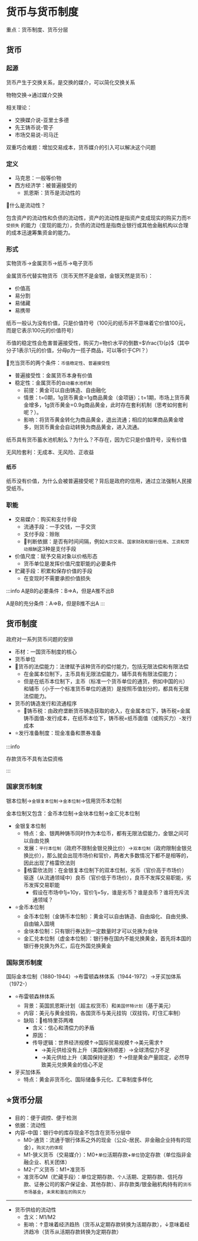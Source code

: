 # 货币与货币制度

重点：货币制度、货币分层

## 货币

### 起源

货币产生于交换关系，是交换的媒介，可以简化交换关系

物物交换->通过媒介交换

相关理论：

- 交换媒介说-亚里士多德
- 先王铸币说-管子
- 市场交易说-司马迁

双重巧合难题：增加交易成本，货币媒介的引入可以解决这个问题

### 定义

- 马克思：一般等价物
- 西方经济学：被普遍接受的
  - 凯恩斯：货币是流动性的

🌟什么是流动性？

包含资产的流动性和负债的流动性，资产的流动性是指资产变成现实的购买力而`不受损失`
的能力（变现的能力），负债的流动性是指商业银行或其他金融机构以合理的成本迅速筹集资金的能力。

### 形式

实物货币->金属货币->纸币->电子货币

金属货币代替实物货币（货币天然不是金银，金银天然是货币）：

- 价值高
- 易分割
- 易储藏
- 易携带

纸币一般认为没有价值，只是价值符号（100元的纸币并不意味着它价值100元，而是它表示100元的价值符号）

币值的稳定性会危害普遍接受性，购买力=物价水平的倒数=$\frac{1}{p}$（其中分子1表示1元的价值，分母p为一揽子商品，可以等价于CPI？）

🌟充当货币的两个条件：`币值稳定性`、`普遍接受性`

- 普遍接受性：金属货币本身有价值
- 稳定性：金属货币的`自动蓄水池机制`
  - 前提：黄金可以自由铸造、自由融化
  - 情景：t=0期，1g货币黄金=1g商品黄金（金项链）；t=1期，市场上货币黄金增多，1g货币黄金=0.9g商品黄金，此时存在套利机制（思考如何套利呢？）。
  - 影响：将货币黄金转化为商品黄金，退出流通；相应的如果商品黄金增多，则货币黄金会自动转换为商品黄金，进入流通。

纸币具有货币蓄水池机制么？为什么？不存在，因为它只是价值符号，没有价值

无风险套利：无成本、无风险、正收益

#### 纸币

纸币没有价值，为什么会被普遍接受呢？背后是政府的信用，通过立法强制人民接受纸币。

### 职能

- 交易媒介：购买和支付手段
  - 流通手段：一手交钱，一手交货
  - 支付手段：赊账
  - 🌟判断依据：是否有时间间隔，例如`大宗交易`、`国家财政和银行信用`、`工资和劳动报酬`这3种是支付手段
- 价值尺度：赋予交易对象以价格形态
  - 货币单位是发挥价值尺度职能的必要条件
- 贮藏手段：积累和保存价值的手段
  - 在变现时不需要承担价值损失

:::info
A是B的必要条件：B=>A，但是A推不出B

A是B的充分条件：A=>B，但是B推不出A
:::

## 货币制度

政府对一系列货币问题的安排

- 币材：一国货币制度的核心
- 货币单位
- 🌟货币的法偿能力：法律赋予该种货币的偿付能力，包括无限法偿和有限法偿
  - 在金属本位制下，主币具有无限法偿能力，辅币具有有限法偿能力；
  - 但是在纸币本位制下，主币（标准一个货币单位的通货，例如中国的`元`）和辅币（小于一个标准货币单位的通货）是按照币值划分的，都具有无限法偿能力。
- 货币的铸造发行和流通程序
  - 🌟铸币税：由政府垄断货币铸造获取的收入，在金属本位下，铸币税=金属铸币面值-发行成本，在纸币本位下，铸币税=纸币面值（或购买力）-发行成本
- ⭐️发行准备制度：现金准备和票券准备

:::info

存款货币不具有法偿资格

:::

### 国家货币制度

银本位制->`金银复本位制`->`金本位制`->信用货币本位制

金本位制又包含：金币本位制->金块本位制->金汇兑本位制

- 金银复本位制
  - 特点：金、银两种铸币同时作为本位币，都有无限法偿能力，金银之间可以自由兑换
  - 发展：`平行本位制`（政府不限制金银兑换比价）->`双本位制`（政府限制金银兑换比价），那么就会出现市场价和官价，两者大多数情况下都不是相等的，因此出现了格雷欣法则
  - 🌟格雷欣法则：在金银复本位制下的双本位制，劣币（官价高于市场价）驱逐（从流通领域中）良币（官价低于市场价），良币不发挥交易职能，劣币发挥交易职能
    - 假设在市场中1j=10y，官价1j=5y，谁是劣币？谁是良币？谁将充斥流通领域？
- ⭐️金币本位制
  - 金币本位制（金铸币本位制）：黄金可以自由铸造、自由熔化、自由兑换、自由输入国境
  - 金块本位制：只有银行券达到一定数量时才可以兑换为金块
  - 金汇兑本位制（虚金本位制）：银行券在国内不能兑换黄金，首先将本国的银行券兑换为外汇，后在外国兑换黄金

### 国际货币制度

国际金本位制（1880-1944）->布雷顿森林体系（1944-1972）->牙买加体系（1972-）

- ⭐️布雷顿森林体系
  - 背景：英国凯恩斯计划（超主权货币）和`美国怀特计划`（基于美元）
  - 内容：美元与黄金挂钩，各国货币与美元挂钩（双挂钩，盯住汇率制）
  - 缺陷：🌟格特里芬两难
    - 含义：信心和清偿力的矛盾
    - 原因：
    - 传导逻辑：世界经济规模$\uparrow$->国际贸易规模$\uparrow$->美元需求$\uparrow$
      - ->美元供给没有上升（美国保持顺差）->全球清偿力不足
      - ->美元供给上升（美国保持逆差）$\uparrow$->但是黄金产量固定，必然导致美元兑换黄金的信心不足
- 牙买加体系
  - 特点：黄金非货币化、国际储备多元化、汇率制度多样化

## ⭐️货币分层

- 目的：便于调控、便于检测
- 依据：流动性
- 内容-中国：银行中的库存现金不包含在货币分层中
  - M0-通货：流通于银行体系之外的现金（公众-居民、非金融企业持有的现金），`购买力的体现`
  - M1-狭义货币（交易媒介）：M0+`单位`活期存款+`单位`协定存款（单位指非金融企业、机关团体）
  - M2-广义货币：M1+准货币
  - 准货币QM（贮藏手段）：单位定期存款、`个人`活期、定期存款、信托存款、证券公司的客户保证金、其他存款）、非存款类/银金融机构持有的`货币市场基金`，`未来和潜在的购买力`

---

- 货币供给的流动性
  - 含义：M1/M2
  - 影响：$\uparrow$意味着经济趋热（货币从定期存款转换为活期存款），$\downarrow$意味着经济趋冷（货币从活期存款转换为定期存款）

